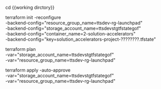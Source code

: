 cd {{working dirctory}}

terraform init  -reconfigure \
-backend-config="resource_group_name=ttsdev-rg-launchpad" \
-backend-config="storage_account_name=ttsdevstgtfstategof" \
-backend-config="container_name=2-solution-accelerators" \
-backend-config="key=solution_accelerators-project-????????.tfstate"

terraform plan \
-var="storage_account_name=ttsdevstgtfstategof" \
-var="resource_group_name=ttsdev-rg-launchpad"

terraform apply -auto-approve \
-var="storage_account_name=ttsdevstgtfstategof" \
-var="resource_group_name=ttsdev-rg-launchpad"
